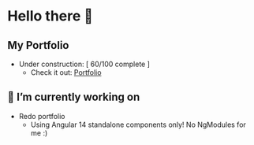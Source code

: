# Hello there 👋

## My Portfolio
- Under construction: [ 60/100 complete ]
  - Check it out: [Portfolio](https://jaaguil2.github.io/portfolio/)

## 🔭 I’m currently working on
- Redo portfolio
  - Using Angular 14 standalone components only! No NgModules for me :)
